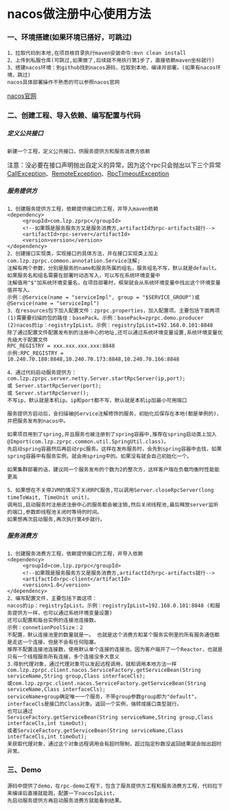 # nacos做注册中心使用方法

                
### 一、环境搭建(如果环境已搭好，可跳过)
    1、拉取代码到本地,在项目根目录执行maven安装命令:mvn clean install
    2、上传到私服仓库(可跳过,如果做了,后续就不用执行第1步了，直接依赖maven坐标就行)
    3、搭建nacos环境：到github找到nacos源码，拉取到本地，编译并部署。(如果有nacos环境，跳过)
    nacos具体部署操作不熟悉的可以参照nacos官网 
   [nacos官网](https://nacos.io/zh-cn/docs/quick-start.html)
### 二、创建工程、导入依赖、编写配置与代码
##### 定义公共接口
    新建一个工程，定义公共接口，供服务提供方和服务消费方依赖    
注意：没必要在接口声明抛出自定义的异常，因为这个rpc只会抛出以下三个异常[CallException](https://github.com/65487123/zprpc/blob/master/rpc-common/src/main/java/com/lzp/zprpc/common/exception/CallException.java)、[RemoteException](https://github.com/65487123/zprpc/blob/master/rpc-common/src/main/java/com/lzp/zprpc/common/exception/RemoteException.java)、[RpcTimeoutException](https://github.com/65487123/zprpc/blob/master/rpc-common/src/main/java/com/lzp/zprpc/common/exception/RpcTimeoutException.java)    

##### 服务提供方
    1、创建服务提供方工程，依赖提供接口的工程，并导入maven依赖
    <dependency>
         <groupId>com.lzp.zprpc</groupId>
         <!--如果既是服务服务方又是服务消费方,artifactId为rpc-artifacts就行-->
         <artifactId>rpc-server</artifactId>
         <version>version</version>
    </dependency>
    2、创建接口实现类，实现接口的具体方法，并在接口实现类上加上com.lzp.zprpc.common.annotation.Service注解;
    注解有两个参数，分别是服务的name和服务所属的组名，服务组名不写，默认就是default。如果服务名和组名需要在部署时动态写入，可以写在系统环境变量中
    注解值用"$"加系统环境变量名，在项目部署时，框架就会从系统环境变量中找出这个环境变量值并写入。
    示例：@Service(name = "serviceImpl", group = "$SERVICE_GROUP")或@Service(name = "serviceImpl")
    3、在resources包下加入配置文件：zprpc.properties，加入配置项。主要包括下面两项
    (1)需要要扫描的包的路径：basePack。示例：basePack=zprpc.demo.producer
    (2)nacos的ip：registryIpList。示例：registryIpList=192.168.0.101:8848
    除了通过配置文件配置发布到的注册中心的地址,还可以通过系统环境变量设置,系统环境变量优先级大于配置文件
    RPC_REGISTRY = xxx.xxx.xxx.xxx:8848
    示例:RPC_REGISTRY = 10.240.70.180:8848,10.240.70.173:8848,10.240.70.166:8848

    4、通过代码启动服务提供方：
    com.lzp.zprpc.server.netty.Server.startRpcServer(ip,port);
    或 Server.startRpcServer(port);
    或 Server.startRpcServer();
    不写ip，默认就是本机ip。ip和port都不写，默认就是本机ip加最小可用端口
    
    服务提供方启动后，会扫描被@Service注解修饰的服务，初始化后保存在本地(都是单例的)，并把服务发布到nacos中。
 
    如果项目用到了spring,并且服务也被注册到了spring容器中,推荐在spring启动类上加入@Import(com.lzp.zprpc.common.util.SpringUtil.class)。
    先启动spring容器然后再启动rpc服务。这样在发布服务时，会先到spring容器中去找，如果spring容器中有服务实例，就会用spring中的。如果没有就会自己初始化一个。
   
    如果集群部署的话，建议同一个服务发布的个数为2的整次方，这样客户端在负载均衡时性能能更高
    
    5、如果想在不关停JVM的情况下关闭RPC服务,可以调用Server.closeRpcServer(long timeToWait, TimeUnit unit)。
    调用后,启动服务时注册进注册中心的服务都会被注销,然后关闭线程池,最后释放server监听的端口,参数即线程池关闭时等待的时间。  
    如果想再次启动服务,再次执行第4步就行。
##### 服务消费方   
    1、创建服务消费方工程，依赖提供接口的工程，并导入依赖
    <dependency>
         <groupId>com.lzp.zprpc</groupId>
         <!--如果既是服务服务方又是服务消费方,artifactId为rpc-artifacts就行-->
         <artifactId>rpc-client</artifactId>
         <version>1.0</version>
    </dependency>
    2、编写配置文件，主要包括下面这项：
    nacos的ip：registryIpList。示例：registryIpList=192.168.0.101:8848 (和服务提供方一样，也可以通过系统环境变量设置)
    还可以配置和每台实例的连接池连接数。
    示例：connetionPoolSize：2
    不配置，默认连接池里的数量就是一。 也就是这个消费方和某个服务实例里的所有服务通信都是走这一个连接，但是不会有任何阻塞。
    推荐不配置连接池连接数，使用默认单个连接的连接池。因为客户端开了一个Reactor，也就是只有一个线程服务所有连接，多个连接没多大意义
    3.得到代理对象，通过代理对象可以发起远程调用，就和调用本地方法一样
    com.lzp.zprpc.client.nacos.ServiceFactory.getServiceBean(String serviceName,String group,Class interfaceCls);
    或com.lzp.zprpc.client.nacos.ServiceFactory.getServiceBean(String serviceName,Class interfaceCls);
    serviceName+group确定唯一一个服务，不带group参数group即为"default"，interfaceCls是接口的Class对象。返回一个实例，强转成接口类型就行。
    也可以通过
    ServiceFactory.getServiceBean(String serviceName,String group,Class interfaceCls,int timeOut);
    或者ServiceFactory.getServiceBean(String serviceName,Class interfaceCls,int timeOut);
    来获取代理对象，通过这个对象远程调用会有超时限制，超过指定秒数没返回结果就会抛出超时异常。
   
 ### 三、Demo 
    源码中提供了demo，在rpc-demo工程下，包含了服务提供方工程和服务消费方工程，代码拉下来编译后直接就能跑，配置一下nacosIpList，
    先启动服务提供方再启动服务消费方就能看到结果。


